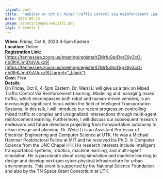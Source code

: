 ```yaml
---
layout: post
title:  "Webinar on Oct 6: Mixed Traffic Control Via Reinforcement Learning"
date: 2023-09-23
image: assets/images/weizili.png
tags: [ events ]
---
```



**When:** Friday, Oct 6, 2023 4-5pm Eastern   
**Location:** Online   
**Registration Link:** [https://tennessee.zoom.us/meeting/register/tZMrfuGprDgrE9y3cO-nb0IhKJmdXsVJuxz9](https://tennessee.zoom.us/meeting/register/tZMrfuGprDgrE9y3cO-nb0IhKJmdXsVJuxz9){:target="_blank"}     
**Cost:** Free  
**Details:**    
On Friday, Oct 6, 4-5pm Eastern, Dr. Weizi Li will give us a talk on Mixed Traffic Control Via Reinforcement Learning. Modeling and managing mixed traffic, which encompasses both robot and human-driven vehicles, is an increasingly significant focus within the field of Intelligent Transportation Systems. In this talk, I will introduce our recent progress on controlling mixed traffic at complex and unsignalized intersections through multi-agent reinforcement learning. Furthermore, I will discuss our subsequent research endeavors and future directions projecting from transportation autonomy to urban design and planning. Dr. Weizi Li is an Assistant Professor of Electrical Engineering and Computer Science at UTK. He was a Michael Hammer Postdoctoral Fellow at MIT and he received his Ph.D. in Computer Science from the UNC Chapel Hill. His research interests include intelligent transportation systems, robotics, machine learning, and multi-agent simulation. He is passionate about using simulation and machine learning to design and develop next-gen cyber-physical infrastructure for urban environments. 
This event is supported by the National Science Foundation and also by the TN Space Grant Consortium at UTK.
<br/>
<br/>
<br/>


